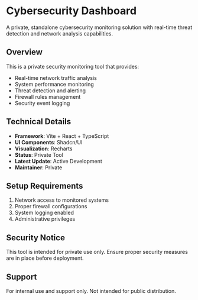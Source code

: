 # Cybersecurity Dashboard

A private, standalone cybersecurity monitoring solution with real-time threat detection and network analysis capabilities.

## Overview
This is a private security monitoring tool that provides:
- Real-time network traffic analysis
- System performance monitoring
- Threat detection and alerting
- Firewall rules management
- Security event logging

## Technical Details
- **Framework**: Vite + React + TypeScript
- **UI Components**: Shadcn/UI
- **Visualization**: Recharts
- **Status**: Private Tool
- **Latest Update**: Active Development
- **Maintainer**: Private

## Setup Requirements
1. Network access to monitored systems
2. Proper firewall configurations
3. System logging enabled
4. Administrative privileges

## Security Notice
This tool is intended for private use only. Ensure proper security measures are in place before deployment.

## Support
For internal use and support only. Not intended for public distribution.